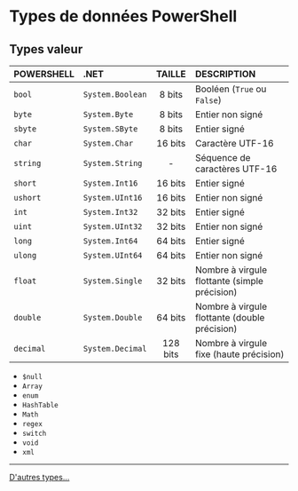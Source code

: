 # Types de données PowerShell

## Types valeur

|POWERSHELL|.NET|TAILLE|DESCRIPTION|
|:--|:--|:--:|:--|
|`bool`|`System.Boolean`|8 bits|Booléen (`True` ou `False`)|
|`byte`|`System.Byte`|8 bits|Entier non signé|
|`sbyte`|`System.SByte`|8 bits|Entier signé|
|`char`|`System.Char`|16 bits|Caractère UTF-16|
|`string`|`System.String`|-|Séquence de caractères UTF-16|
|`short`|`System.Int16`|16 bits|Entier signé|
|`ushort`|`System.UInt16`|16 bits|Entier non signé|
|`int`|`System.Int32`|32 bits|Entier signé|
|`uint`|`System.UInt32`|32 bits|Entier non signé|
|`long`|`System.Int64`|64 bits|Entier signé|
|`ulong`|`System.UInt64`|64 bits|Entier non signé|
|`float`|`System.Single`|32 bits|Nombre à virgule flottante (simple précision)|
|`double`|`System.Double`|64 bits|Nombre à virgule flottante (double précision)|
|`decimal`|`System.Decimal`|128 bits|Nombre à virgule fixe (haute précision)|

+ `$null`
+ `Array`
+ `enum`
+ `HashTable`
+ `Math`
+ `regex`
+ `switch`
+ `void`
+ `xml`

---

[D'autres types...](https://learn.microsoft.com/en-us/powershell/scripting/lang-spec/chapter-04)
